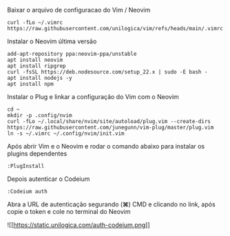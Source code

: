 Baixar o arquivo de configuracao do Vim / Neovim
```shell
curl -fLo ~/.vimrc https://raw.githubusercontent.com/unilogica/vim/refs/heads/main/.vimrc
```

Instalar o Neovim última versão
```shell
add-apt-repository ppa:neovim-ppa/unstable
apt install neovim
apt install ripgrep
curl -fsSL https://deb.nodesource.com/setup_22.x | sudo -E bash -
apt install nodejs -y
apt install npm
```

Instalar o Plug e linkar a configuração do Vim com o Neovim
```shell
cd ~ 
mkdir -p .config/nvim
curl -fLo ~/.local/share/nvim/site/autoload/plug.vim --create-dirs https://raw.githubusercontent.com/junegunn/vim-plug/master/plug.vim
ln -s ~/.vimrc ~/.config/nvim/init.vim
```

Após abrir Vim e o Neovim e rodar o comando abaixo para instalar os plugins dependentes
```Neovim
:PlugInstall
```

Depois autenticar o Codeium

```Neovim
:Codeium auth
```

Abra a URL de autenticação segurando (**⌘**) CMD e clicando no link, após copie o token e cole no terminal do Neovim

![[https://static.unilogica.com/auth-codeium.png]]
